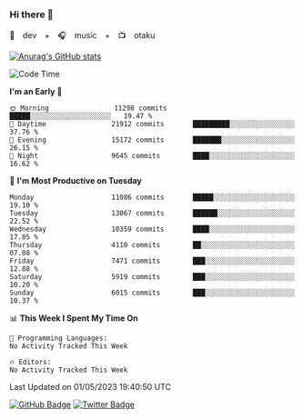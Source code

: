 ### Hi there 👋

🚀　dev　+　🎧　music　+　📺　otaku


[![Anurag's GitHub stats](https://github-readme-stats.vercel.app/api?username=koheitasaka&count_private=true&show_icons=true&theme=monokai)](https://github.com/koheitasaka/github-readme-stats)

<!--START_SECTION:waka-->
![Code Time](http://img.shields.io/badge/Code%20Time-1%2C161%20hrs%2023%20mins-blue)

**I'm an Early 🐤** 

```text
🌞 Morning                11298 commits       █████░░░░░░░░░░░░░░░░░░░░   19.47 % 
🌆 Daytime                21912 commits       █████████░░░░░░░░░░░░░░░░   37.76 % 
🌃 Evening                15172 commits       ███████░░░░░░░░░░░░░░░░░░   26.15 % 
🌙 Night                  9645 commits        ████░░░░░░░░░░░░░░░░░░░░░   16.62 % 
```
📅 **I'm Most Productive on Tuesday** 

```text
Monday                   11086 commits       █████░░░░░░░░░░░░░░░░░░░░   19.10 % 
Tuesday                  13067 commits       ██████░░░░░░░░░░░░░░░░░░░   22.52 % 
Wednesday                10359 commits       ████░░░░░░░░░░░░░░░░░░░░░   17.85 % 
Thursday                 4110 commits        ██░░░░░░░░░░░░░░░░░░░░░░░   07.08 % 
Friday                   7471 commits        ███░░░░░░░░░░░░░░░░░░░░░░   12.88 % 
Saturday                 5919 commits        ███░░░░░░░░░░░░░░░░░░░░░░   10.20 % 
Sunday                   6015 commits        ███░░░░░░░░░░░░░░░░░░░░░░   10.37 % 
```


📊 **This Week I Spent My Time On** 

```text
💬 Programming Languages: 
No Activity Tracked This Week

🔥 Editors: 
No Activity Tracked This Week
```


 Last Updated on 01/05/2023 19:40:50 UTC
<!--END_SECTION:waka-->

[![GitHub Badge](https://img.shields.io/badge/GitHub-100000?style=for-the-badge&logo=github&logoColor=white)](https://github.com/koheitasaka)
[![Twitter Badge](https://img.shields.io/badge/Twitter-1DA1F2?style=for-the-badge&logo=twitter&logoColor=white)](https://twitter.com/sleep_asleep_)
